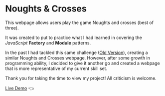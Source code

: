 # Noughts & Crosses

This webpage allows users play the game Noughts and crosses (best of three).

It was created to put to practice what I had learned in covering the *JavaScript* **Factory** and **Module** patterns.

In the past I had tackled this same challenge ([Old Version](https://elliot-akande.github.io/knots-and-crosses/)), creating a similar Noughts and Crosses webpage. However, after some growth in programming ability, I decided to give it another go and created a webpage that is more representative of my current skill set.

Thank you for taking the time to view my project! 
All criticism is welcome.

[Live Demo](https://elliot-akande.github.io/improved-noughts-and-crosses/) :point_left:
  
